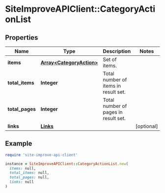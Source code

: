 # SiteImproveAPIClient::CategoryActionList

## Properties

| Name | Type | Description | Notes |
| ---- | ---- | ----------- | ----- |
| **items** | [**Array&lt;CategoryAction&gt;**](CategoryAction.md) | Set of items. |  |
| **total_items** | **Integer** | Total number of items in result set. |  |
| **total_pages** | **Integer** | Total number of pages in result set. |  |
| **links** | [**Links**](Links.md) |  | [optional] |

## Example

```ruby
require 'site-improve-api-client'

instance = SiteImproveAPIClient::CategoryActionList.new(
  items: null,
  total_items: null,
  total_pages: null,
  links: null
)
```

